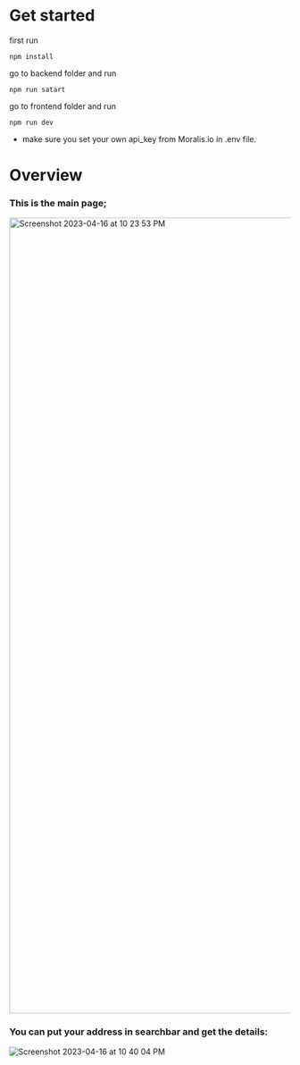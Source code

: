 # Get started
first run 
```
npm install
```
go to backend folder and run 
```
npm run satart
```
go to frontend folder and run
```
npm run dev
```

- make sure you set your own api_key from Moralis.io in .env file.

# Overview
### This is the main page;
<img width="1425" alt="Screenshot 2023-04-16 at 10 23 53 PM" src="https://user-images.githubusercontent.com/69413612/232335369-4f068c52-a606-4d27-af77-c87ca886836d.png">

### You can put your address in searchbar and get the details:
![Screenshot 2023-04-16 at 10 40 04 PM](https://user-images.githubusercontent.com/69413612/232336427-0eadb140-67e5-477c-a290-38181bfe1c75.png)
